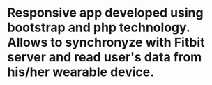 # Responsive app developed using bootstrap and php technology. Allows to synchronyze with Fitbit server and read user's data from his/her wearable device.
